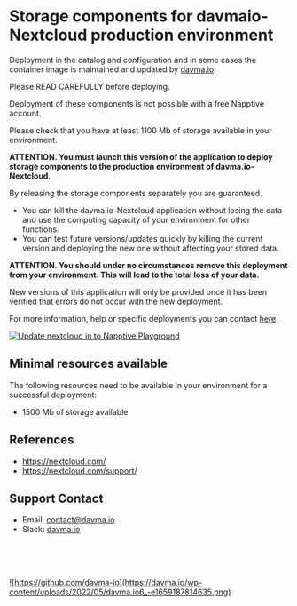 # Storage components for davmaio-Nextcloud production environment

Deployment in the catalog and configuration and in some cases the container image is maintained and updated by [davma.io](mailto:contact@davma.io).

Please READ CAREFULLY before deploying.

Deployment of these components is not possible with a free Napptive account.

Please check that you have at least 1100 Mb of storage available in your environment.

__ATTENTION. You must launch this version of the application to deploy storage components to the production environment of davma.io-Nextcloud__.

By releasing the storage components separately you are guaranteed.
- You can kill the davma.io-Nextcloud application without losing the data and use the computing capacity of your environment for other functions.
- You can test future versions/updates quickly by killing the current version and deploying the new one without affecting your stored data.

__ATTENTION. You should under no circumstances remove this deployment from your environment. This will lead to the total loss of your data.__

New versions of this application will only be provided once it has been verified that errors do not occur with the new deployment.

For more information, help or specific deployments you can contact [here](mailto:contact@davma.io).

[![Update nextcloud in to Napptive Playground](https://github.com/davma-io-templates/napptive-template/actions/workflows/nextcloud-actions.yml/badge.svg)](https://github.com/davma-io-templates/napptive-template/actions/workflows/nextcloud-actions.yml)

## Minimal resources available
The following resources need to be available in your environment for a successful deployment:
- 1500 Mb of storage available

## References
* https://nextcloud.com/
* https://nextcloud.com/support/

## Support Contact

- Email: [contact@davma.io](mailto:contact@davma.io)
- Slack: [davma.io](https://join.slack.com/t/davmaioespacio/shared_invite/zt-1ad2hnzn6-DdMBvCaOPozfVAHhzvlSVQ)

</br>
</br>
</br>

![https://github.com/davma-io](https://davma.io/wp-content/uploads/2022/05/davma.io6_-e1659187814635.png)
</br>
</br>
</br>